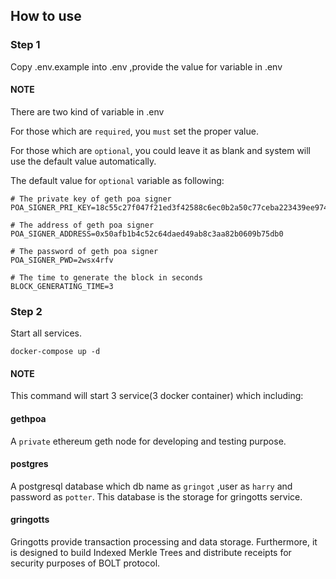 ## How to use ##

### Step 1 ###
Copy .env.example into .env ,provide the value for variable in .env

#### NOTE ####
There are two kind of variable in .env

For those which are ```required```, you ```must``` set the proper value.

For those which are ```optional```, you could leave it as blank and system will use the default value automatically.

The default value for ```optional``` variable as following:
```
# The private key of geth poa signer
POA_SIGNER_PRI_KEY=18c55c27f047f21ed3f42588c6ec0b2a50c77ceba223439ee9744bb86ed8fa5c

# The address of geth poa signer
POA_SIGNER_ADDRESS=0x50afb1b4c52c64daed49ab8c3aa82b0609b75db0

# The password of geth poa signer
POA_SIGNER_PWD=2wsx4rfv

# The time to generate the block in seconds
BLOCK_GENERATING_TIME=3
```

### Step 2 ###
Start all services.
```
docker-compose up -d
```

#### NOTE ####
This command will start 3 service(3 docker container) which including:

#### gethpoa ####
A ```private``` ethereum geth node for developing and testing purpose.

#### postgres ####
A postgresql database which db name as ```gringot``` ,user as ```harry``` and password as ```potter```.
This database is the storage for gringotts service. 

#### gringotts ####
Gringotts provide transaction processing and data storage. Furthermore, it is designed to build Indexed Merkle Trees and distribute receipts for security purposes of BOLT protocol.